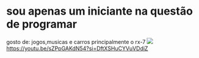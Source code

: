 # sou apenas um iniciante na questão de programar
gosto de: jogos,musicas e carros principalmente o rx-7
![](https://tenor.com/pt-BR/view/skull-gif-25694630.gif)
https://youtu.be/sZPpGAKdN54?si=DftXSHuCYVuVDdiZ
